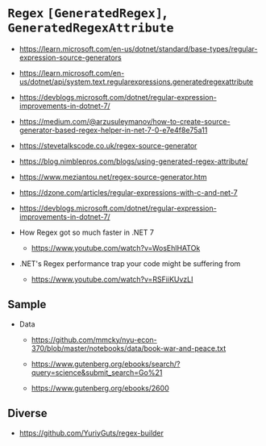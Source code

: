 # `Regex` `[GeneratedRegex]`,  `GeneratedRegexAttribute`

*   https://learn.microsoft.com/en-us/dotnet/standard/base-types/regular-expression-source-generators

*   https://learn.microsoft.com/en-us/dotnet/api/system.text.regularexpressions.generatedregexattribute

*   https://devblogs.microsoft.com/dotnet/regular-expression-improvements-in-dotnet-7/

*   https://medium.com/@arzusuleymanov/how-to-create-source-generator-based-regex-helper-in-net-7-0-e7e4f8e75a11

*   https://stevetalkscode.co.uk/regex-source-generator

*   https://blog.nimblepros.com/blogs/using-generated-regex-attribute/

*   https://www.meziantou.net/regex-source-generator.htm

*   https://dzone.com/articles/regular-expressions-with-c-and-net-7

*   https://devblogs.microsoft.com/dotnet/regular-expression-improvements-in-dotnet-7/

*   How Regex got so much faster in .NET 7

    *   https://www.youtube.com/watch?v=WosEhlHATOk

*   .NET's Regex performance trap your code might be suffering from

    *   https://www.youtube.com/watch?v=RSFiiKUvzLI
    
## Sample

*   Data

    *   https://github.com/mmcky/nyu-econ-370/blob/master/notebooks/data/book-war-and-peace.txt

    *   https://www.gutenberg.org/ebooks/search/?query=science&submit_search=Go%21

    *   https://www.gutenberg.org/ebooks/2600
    
## Diverse

*   https://github.com/YuriyGuts/regex-builder